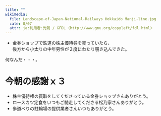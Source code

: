 ```yaml
---
title: ""
wikimedia:
  file: Landscape-of-Japan-National-Railways Hokkaido Manji-line.jpg
  cate: 0/07
  attr: ja:利用者:光朝 / GFDL (http://www.gnu.org/copyleft/fdl.html)
---
```


* 金券ショップで鉄道の株主優待券を売っていたら、  
  後方から小太りの中年男性が２度にわたり覗き込んできた。

何なんだ・・・。


# 今朝の感謝ｘ３

* 株主優待権の買取をしてくださっている金券ショップさんありがとう。
* ロースカツ定食をいつもご馳走してくださる松乃家さんありがとう。
* 歩道べりの駐輪場の提供業者さんいつもありがとう。
